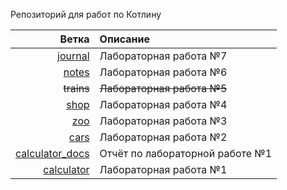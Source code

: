 Репозиторий для работ по Котлину

|                                                                          Ветка | Описание                        |
| ------------------------------------------------------------------------------:|:------------------------------- |
|                 [journal](https://github.com/hantagu/kt-learning/tree/journal) | Лабораторная работа №7          | 
|                     [notes](https://github.com/hantagu/kt-learning/tree/notes) | Лабораторная работа №6          |
|                                                                     ~~trains~~ | ~~Лабораторная работа №5~~      |
|                       [shop](https://github.com/hantagu/kt-learning/tree/shop) | Лабораторная работа №4          |
|                         [zoo](https://github.com/hantagu/kt-learning/tree/zoo) | Лабораторная работа №3          |
|                       [cars](https://github.com/hantagu/kt-learning/tree/cars) | Лабораторная работа №2          |
| [calculator_docs](https://github.com/hantagu/kt-learning/tree/calculator_docs) | Отчёт по лабораторной работе №1 |
|           [calculator](https://github.com/hantagu/kt-learning/tree/calculator) | Лабораторная работа №1          |
